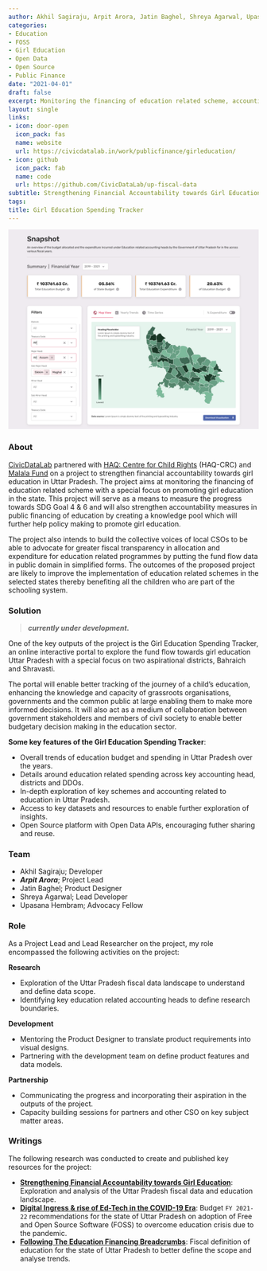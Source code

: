 ```yaml
---
author: Akhil Sagiraju, Arpit Arora, Jatin Baghel, Shreya Agarwal, Upasana Hembram
categories:
- Education
- FOSS
- Girl Education
- Open Data
- Open Source
- Public Finance
date: "2021-04-01"
draft: false
excerpt: Monitoring the financing of education related scheme, accounting heads and interventions in the state of Uttar Pradesh with a special focus on promoting girl child education.
layout: single
links:
- icon: door-open
  icon_pack: fas
  name: website
  url: https://civicdatalab.in/work/publicfinance/girleducation/
- icon: github
  icon_pack: fab
  name: code
  url: https://github.com/CivicDataLab/up-fiscal-data
subtitle: Strengthening Financial Accountability towards Girl Education in rural Uttar Pradesh
tags: 
title: Girl Education Spending Tracker
---
```


![](featured.png)

### About

[CivicDataLab](https://civicdatalab.in/) partnered with [HAQ: Centre for Child Rights](https://haqcrc.org/) (HAQ-CRC) and [Malala Fund](https://malala.org/) on a project to strengthen financial accountability towards girl education in Uttar Pradesh. The project aims at monitoring the financing of education related scheme with a special focus on promoting girl education in the state. This project will serve as a means to measure the progress towards SDG Goal 4 & 6 and will also strengthen accountability measures in public financing of education by creating a knowledge pool which will further help policy making to promote girl education.

The project also intends to build the collective voices of local CSOs to be able to advocate for greater fiscal transparency in allocation and expenditure for education related programmes by putting the fund flow data in public domain in simplified forms. The outcomes of the proposed project are likely to improve the implementation of education related schemes in the selected states thereby benefiting all the children who are part of the schooling system.

### Solution
> **_currently under development._**

One of the key outputs of the project is the Girl Education Spending Tracker, an online interactive portal to explore the fund flow towards girl education Uttar Pradesh with a special focus on two aspirational districts, Bahraich and Shravasti.

The portal will enable better tracking of the journey of a child’s education, enhancing the knowledge and capacity of grassroots organisations, governments and the common public at large enabling them to make more informed decisions. It will also act as a medium of collaboration between government stakeholders and members of civil society to enable better budgetary decision making in the education sector.

**Some key features of the Girl Education Spending Tracker**:

- Overall trends of education budget and spending in Uttar Pradesh over the years.
- Details around education related spending across key accounting head, districts and DDOs.
- In-depth exploration of key schemes and accounting related to education in Uttar Pradesh.
- Access to key datasets and resources to enable further exploration of insights.
- Open Source platform with Open Data APIs, encouraging futher sharing and reuse.

### Team

- Akhil Sagiraju; Developer
- **_Arpit Arora_**; Project Lead
- Jatin Baghel; Product Designer
- Shreya Agarwal; Lead Developer
- Upasana Hembram; Advocacy Fellow

### Role

As a Project Lead and Lead Researcher on the project, my role encompassed the following activities on the project:

**Research**
- Exploration of the Uttar Pradesh fiscal data landscape to understand and define data scope.
- Identifying key education related accounting heads to define research boundaries.

**Development**
- Mentoring the Product Designer to translate product requirements into visual designs.
- Partnering with the development team on define product features and data models.

**Partnership**
- Communicating the progress and incorporating their aspiration in the outputs of the project.
- Capacity building sessions for partners and other CSO on key subject matter areas.

### Writings

The following research was conducted to create and published key resources for the project:

- [**Strengthening Financial Accountability towards Girl Education**](https://medium.com/civicdatalab/strengthening-financial-accountability-towards-girl-education-b9e3ba9be7d9): Exploration and analysis of the Uttar Pradesh fiscal data and education landscape.
- [**Digital Ingress & rise of Ed-Tech in the COVID-19 Era**](https://medium.com/civicdatalab/budget-ed-tech-covid-19-era-7b37afe561ee): Budget `FY 2021-22` recommendations for  the state of Uttar Pradesh on adoption of Free and Open Source Software (FOSS) to overcome education crisis due to the pandemic.
- [**Following The Education Financing Breadcrumbs**](https://medium.com/civicdatalab/following-the-education-financing-breadcrumbs-c48f803c84a1): Fiscal definition of education for the state of Uttar Pradesh to better define the scope and analyse trends.
